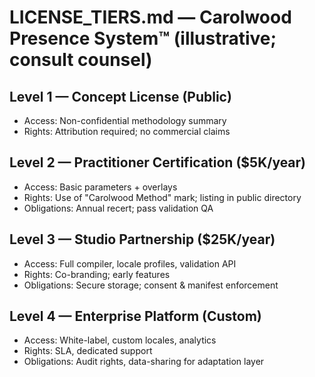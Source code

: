 # LICENSE_TIERS.md — Carolwood Presence System™ (illustrative; consult counsel)
## Level 1 — Concept License (Public)
- Access: Non-confidential methodology summary
- Rights: Attribution required; no commercial claims

## Level 2 — Practitioner Certification ($5K/year)
- Access: Basic parameters + overlays
- Rights: Use of "Carolwood Method" mark; listing in public directory
- Obligations: Annual recert; pass validation QA

## Level 3 — Studio Partnership ($25K/year)
- Access: Full compiler, locale profiles, validation API
- Rights: Co-branding; early features
- Obligations: Secure storage; consent & manifest enforcement

## Level 4 — Enterprise Platform (Custom)
- Access: White-label, custom locales, analytics
- Rights: SLA, dedicated support
- Obligations: Audit rights, data-sharing for adaptation layer

